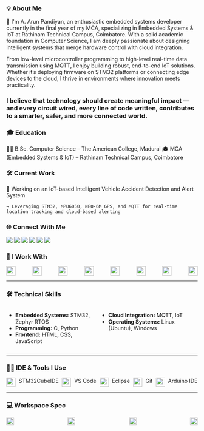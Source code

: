### 💡 About Me

🌟 I'm A. Arun Pandiyan, an enthusiastic embedded systems developer currently in the final year of my MCA, specializing in Embedded Systems & IoT at Rathinam Technical Campus, Coimbatore. With a solid academic foundation in Computer Science, I am deeply passionate about designing intelligent systems that merge hardware control with cloud integration.

From low-level microcontroller programming to high-level real-time data transmission using MQTT, I enjoy building robust, end-to-end IoT solutions. Whether it’s deploying firmware on STM32 platforms or connecting edge devices to the cloud, I thrive in environments where innovation meets practicality.

### I believe that technology should create meaningful impact — and every circuit wired, every line of code written, contributes to a smarter, safer, and more connected world.

### 🎓 Education
🧑‍🎓 B.Sc. Computer Science – The American College, Madurai
🎓 MCA (Embedded Systems & IoT) – Rathinam Technical Campus, Coimbatore

### 🛠️ Current Work
🔭 Working on an IoT-based Intelligent Vehicle Accident Detection and Alert System

    → Leveraging STM32, MPU6050, NEO-6M GPS, and MQTT for real-time location tracking and cloud-based alerting

### 🌐 Connect With Me

<div>
  <a href="https://www.linkedin.com/in/itzarun9360/"><img src="https://img.shields.io/badge/LinkedIn-0077B5?style=for-the-badge&logo=linkedin&logoColor=white" /></a>
  <a href="https://www.instagram.com/"><img src="https://img.shields.io/badge/Instagram-d62976?style=for-the-badge&logo=instagram&logoColor=white" /></a>
  <a href="https://twitter.com/"><img src="https://img.shields.io/badge/Twitter-1DA1F2?style=for-the-badge&logo=twitter&logoColor=white" /></a>
  <a href="https://www.facebook.com/"><img src="https://img.shields.io/badge/Facebook-1877F2?style=for-the-badge&logo=facebook&logoColor=white" /></a>
  <a href="mailto:your.arunakkiniraj@gmail.com"><img src="https://img.shields.io/badge/Gmail-D14836?style=for-the-badge&logo=gmail&logoColor=white" /></a>
  <a href="https://github.com/arunakkiniraj"><img src="https://img.shields.io/badge/GitHub-181717?style=for-the-badge&logo=github&logoColor=white" /></a>
</div>


### 🧠 I Work With

<div style="display: flex; justify-content: space-between;">
  <img height="24" src="https://img.icons8.com/color/48/000000/c-programming.png"/> 
  <img height="24" src="https://img.icons8.com/color/48/000000/python.png"/> 
  <img height="24" src="https://img.icons8.com/color/48/000000/stm32.png"/> 
  <img height="24" src="https://img.icons8.com/color/48/null/mqtt.png"/> 
  <img height="24" src="https://img.icons8.com/color/48/000000/linux.png"/> 
  <img height="24" src="https://img.icons8.com/color/48/000000/github.png"/> 
  <img height="24" src="https://img.icons8.com/color/48/000000/arduino.png"/> 
  <img height="24" src="https://img.icons8.com/color/48/000000/cloud.png"/> 
</div>

---

### 🛠️ Technical Skills

<div style="display: flex; justify-content: space-between;">
  <ul>
    <li><strong>Embedded Systems:</strong> STM32, Zephyr RTOS</li>
    <li><strong>Programming:</strong> C, Python</li>
    <li><strong>Frontend:</strong> HTML, CSS, JavaScript</li>
  </ul>
  <ul>
    <li><strong>Cloud Integration:</strong> MQTT, IoT</li>
    <li><strong>Operating Systems:</strong> Linux (Ubuntu), Windows</li>
  </ul>
</div>

---

### 🧑‍💻 IDE & Tools I Use

<div style="display: flex; justify-content: space-between;">
  <img height="24" src="[https://img.icons8.com/color/48/000000/stm32.png](https://img.shields.io/badge/STM32CubeIDE-03234B?style=for-the-badge&logo=stmicroelectronics&logoColor=white)"/> STM32CubeIDE  
  <img height="24" src="https://img.icons8.com/color/48/000000/visual-studio-code-2019.png"/> VS Code  
  <img height="24" src="https://img.icons8.com/color/48/000000/eclipse.png"/> Eclipse  
  <img height="24" src="https://img.icons8.com/color/48/000000/git.png"/> Git  
  <img height="24" src="https://img.icons8.com/color/48/000000/arduino.png"/> Arduino IDE
</div>

---

### 💻 Workspace Spec

<div style="display: flex; justify-content: space-between;">
  <img height="20" src="https://img.shields.io/badge/MacBook-Pro_M1-ED1C24?style=for-the-badge&logo=apple&logoColor=white"/>  
  <img height="20" src="https://img.shields.io/badge/NVIDIA-GTX1650-76B900?style=for-the-badge&logo=nvidia&logoColor=white"/>  
  <img height="20" src="https://img.shields.io/badge/AMD-Ryzen_5_4600H-ED1C24?style=for-the-badge&logo=amd&logoColor=white"/>  
  <img height="20" src="https://img.shields.io/badge/Linux-Ubuntu_22.04-E95420?style=for-the-badge&logo=ubuntu&logoColor=white"/>
</div>
